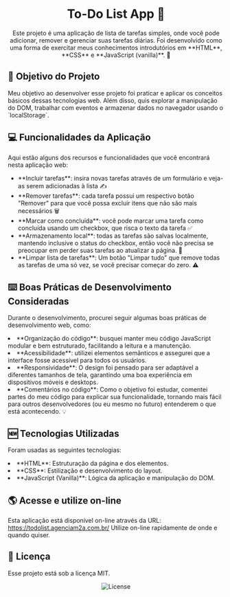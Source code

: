 <h1 align="center">To-Do List App 📝</h1>

<p align="center">
Este projeto é uma aplicação de lista de tarefas simples, onde você pode adicionar, remover e gerenciar suas tarefas diárias. Foi desenvolvido como uma forma de exercitar meus conhecimentos introdutórios em **HTML**, **CSS** e **JavaScript (vanilla)**. 🚀
</p>

## 🎯 Objetivo do Projeto

<p>Meu objetivo ao desenvolver esse projeto foi praticar e aplicar os conceitos básicos dessas tecnologias web. Além disso, quis explorar a manipulação do DOM, trabalhar com eventos e armazenar dados no navegador usando o `localStorage`.</p>

## 💻 Funcionalidades da Aplicação

<p>Aqui estão alguns dos recursos e funcionalidades que você encontrará nesta aplicação web:</p>
<ul>
<li>**Incluir tarefas**: insira novas tarefas através de um formulário e veja-as serem adicionadas à lista ✍️</li>
<li>**Remover tarefas**: cada tarefa possui um respectivo botão "Remover" para que você possa excluir itens que não são mais necessários 🗑️</li>
<li>**Marcar como concluída**: você pode marcar uma tarefa como concluída usando um checkbox, que risca o texto da tarefa ✅</li>
<li>**Armazenamento local**: todas as tarefas são salvas localmente, mantendo inclusive o status do checkbox, então você não precisa se preocupar em perder suas tarefas ao atualizar a página. 🔄</li>
<li>**Limpar lista de tarefas**: Um botão "Limpar tudo" que remove todas as tarefas de uma só vez, se você precisar começar do zero. ⚠️</li>
</ul>

## ⌨️ Boas Práticas de Desenvolvimento Consideradas

<p>Durante o desenvolvimento, procurei seguir algumas boas práticas de desenvolvimento web, como:</p>
<li>**Organização do código**: busquei manter meu código JavaScript modular e bem estruturado, facilitando a leitura e a manutenção.</li>
<li>**Acessibilidade**: utilizei elementos semânticos e assegurei que a interface fosse acessível para todos os usuários.</li>
<li>**Responsividade**: O design foi pensado para ser adaptável a diferentes tamanhos de tela, garantindo uma boa experiência em dispositivos móveis e desktops.</li>
<li>**Comentários no código**: Como o objetivo foi estudar, comentei partes do meu código para explicar sua funcionalidade, tornando mais fácil para outros desenvolvedores (ou eu mesmo no futuro) entenderem o que está acontecendo. 💡</li>

## 🆕 Tecnologias Utilizadas

<p>Foram usadas as seguintes tecnologias:</p>
<li>**HTML**: Estruturação da página e dos elementos.</li>
<li>**CSS**: Estilização e desenvolvimento do layout.</li>
<li>**JavaScript (Vanilla)**: Lógica da aplicação e manipulação do DOM.</li>

## 🌎 Acesse e utilize on-line

<p>Esta aplicação está disponível on-line através da URL: <a href="https://todolist.agenciam2a.com.br/" target="_blank" rel="noopener noreferrer">https://todolist.agenciam2a.com.br/</a>
Utilize on-line rapidamente de onde e quando quiser.</p>

## :memo: Licença

<p>Esse projeto está sob a licença MIT.</p>

<p align="center">
  <img alt="License" src="https://img.shields.io/static/v1?label=license&message=MIT&color=49AA26&labelColor=000000">
</p>
